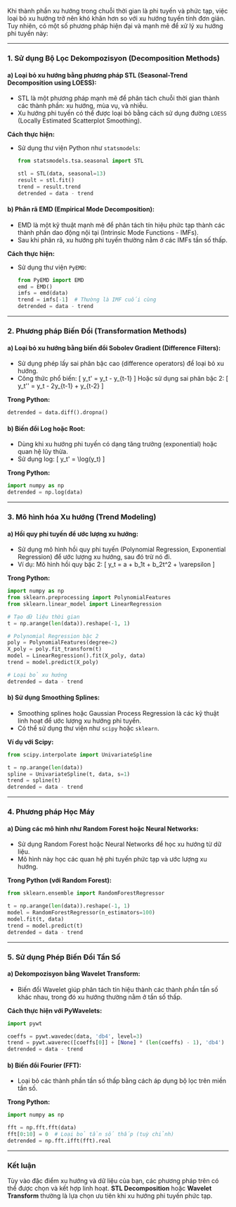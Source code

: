 Khi thành phần xu hướng trong chuỗi thời gian là phi tuyến và phức tạp, việc loại bỏ xu hướng trở nên khó khăn hơn so với xu hướng tuyến tính đơn giản. Tuy nhiên, có một số phương pháp hiện đại và mạnh mẽ để xử lý xu hướng phi tuyến này:

---

### 1. **Sử dụng Bộ Lọc Dekompozisyon (Decomposition Methods)**

#### a) **Loại bỏ xu hướng bằng phương pháp STL (Seasonal-Trend Decomposition using LOESS):**
   - STL là một phương pháp mạnh mẽ để phân tách chuỗi thời gian thành các thành phần: xu hướng, mùa vụ, và nhiễu.
   - Xu hướng phi tuyến có thể được loại bỏ bằng cách sử dụng đường `LOESS` (Locally Estimated Scatterplot Smoothing).

   **Cách thực hiện:**
   - Sử dụng thư viện Python như `statsmodels`:
     ```python
     from statsmodels.tsa.seasonal import STL
     
     stl = STL(data, seasonal=13)
     result = stl.fit()
     trend = result.trend
     detrended = data - trend
     ```

#### b) **Phân rã EMD (Empirical Mode Decomposition):**
   - EMD là một kỹ thuật mạnh mẽ để phân tách tín hiệu phức tạp thành các thành phần dao động nội tại (Intrinsic Mode Functions - IMFs).
   - Sau khi phân rã, xu hướng phi tuyến thường nằm ở các IMFs tần số thấp.

   **Cách thực hiện:**
   - Sử dụng thư viện `PyEMD`:
     ```python
     from PyEMD import EMD
     emd = EMD()
     imfs = emd(data)
     trend = imfs[-1]  # Thường là IMF cuối cùng
     detrended = data - trend
     ```

---

### 2. **Phương pháp Biến Đổi (Transformation Methods)**

#### a) **Loại bỏ xu hướng bằng biến đổi Sobolev Gradient (Difference Filters):**
   - Sử dụng phép lấy sai phân bậc cao (difference operators) để loại bỏ xu hướng.
   - Công thức phổ biến: 
     \[
     y_t' = y_t - y_{t-1}
     \]
     Hoặc sử dụng sai phân bậc 2:
     \[
     y_t'' = y_t - 2y_{t-1} + y_{t-2}
     \]

   **Trong Python:**
   ```python
   detrended = data.diff().dropna()
   ```

#### b) **Biến đổi Log hoặc Root:**
   - Dùng khi xu hướng phi tuyến có dạng tăng trưởng (exponential) hoặc quan hệ lũy thừa.
   - Sử dụng log:
     \[
     y_t' = \log(y_t)
     \]

   **Trong Python:**
   ```python
   import numpy as np
   detrended = np.log(data)
   ```

---

### 3. **Mô hình hóa Xu hướng (Trend Modeling)**

#### a) **Hồi quy phi tuyến để ước lượng xu hướng:**
   - Sử dụng mô hình hồi quy phi tuyến (Polynomial Regression, Exponential Regression) để ước lượng xu hướng, sau đó trừ nó đi.
   - Ví dụ: Mô hình hồi quy bậc 2:
     \[
     y_t = a + b_1t + b_2t^2 + \varepsilon
     \]

   **Trong Python:**
   ```python
   import numpy as np
   from sklearn.preprocessing import PolynomialFeatures
   from sklearn.linear_model import LinearRegression

   # Tạo dữ liệu thời gian
   t = np.arange(len(data)).reshape(-1, 1)

   # Polynomial Regression bậc 2
   poly = PolynomialFeatures(degree=2)
   X_poly = poly.fit_transform(t)
   model = LinearRegression().fit(X_poly, data)
   trend = model.predict(X_poly)

   # Loại bỏ xu hướng
   detrended = data - trend
   ```

#### b) **Sử dụng Smoothing Splines:**
   - Smoothing splines hoặc Gaussian Process Regression là các kỹ thuật linh hoạt để ước lượng xu hướng phi tuyến.
   - Có thể sử dụng thư viện như `scipy` hoặc `sklearn`.

   **Ví dụ với Scipy:**
   ```python
   from scipy.interpolate import UnivariateSpline

   t = np.arange(len(data))
   spline = UnivariateSpline(t, data, s=1)
   trend = spline(t)
   detrended = data - trend
   ```

---

### 4. **Phương pháp Học Máy**

#### a) **Dùng các mô hình như Random Forest hoặc Neural Networks:**
   - Sử dụng Random Forest hoặc Neural Networks để học xu hướng từ dữ liệu.
   - Mô hình này học các quan hệ phi tuyến phức tạp và ước lượng xu hướng.

   **Trong Python (với Random Forest):**
   ```python
   from sklearn.ensemble import RandomForestRegressor

   t = np.arange(len(data)).reshape(-1, 1)
   model = RandomForestRegressor(n_estimators=100)
   model.fit(t, data)
   trend = model.predict(t)
   detrended = data - trend
   ```

---

### 5. **Sử dụng Phép Biến Đổi Tần Số**

#### a) **Dekompozisyon bằng Wavelet Transform:**
   - Biến đổi Wavelet giúp phân tách tín hiệu thành các thành phần tần số khác nhau, trong đó xu hướng thường nằm ở tần số thấp.

   **Cách thực hiện với PyWavelets:**
   ```python
   import pywt

   coeffs = pywt.wavedec(data, 'db4', level=3)
   trend = pywt.waverec([coeffs[0]] + [None] * (len(coeffs) - 1), 'db4')
   detrended = data - trend
   ```

#### b) **Biến đổi Fourier (FFT):**
   - Loại bỏ các thành phần tần số thấp bằng cách áp dụng bộ lọc trên miền tần số.

   **Trong Python:**
   ```python
   import numpy as np

   fft = np.fft.fft(data)
   fft[0:10] = 0  # Loại bỏ tần số thấp (tuỳ chỉnh)
   detrended = np.fft.ifft(fft).real
   ```

---

### Kết luận
Tùy vào đặc điểm xu hướng và dữ liệu của bạn, các phương pháp trên có thể được chọn và kết hợp linh hoạt. **STL Decomposition** hoặc **Wavelet Transform** thường là lựa chọn ưu tiên khi xu hướng phi tuyến phức tạp.